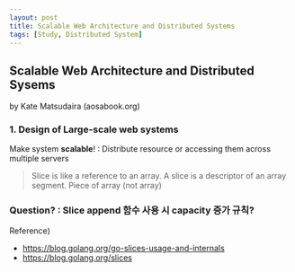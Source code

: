 ```yaml
---
layout: post
title: Scalable Web Architecture and Distributed Systems
tags: [Study, Distributed System]
---
```


## Scalable Web Architecture and Distributed Sysems
by Kate Matsudaira (aosabook.org)

### 1. Design of Large-scale web systems
Make system **scalable**! 
: Distribute resource or accessing them across multiple servers

> Slice is like a reference to an array.
> A slice is a descriptor of an array segment.
> Piece of array (not array)

### Question? : Slice append 함수 사용 시 capacity 증가 규칙?

Reference) 
* https://blog.golang.org/go-slices-usage-and-internals
* https://blog.golang.org/slices

